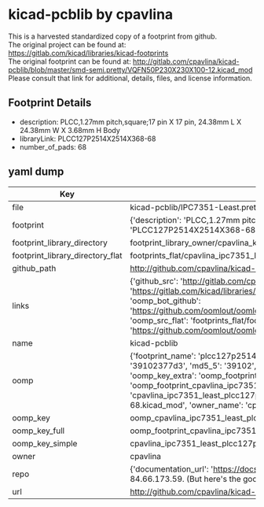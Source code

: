 # kicad-pcblib by cpavlina  
This is a harvested standardized copy of a footprint from github.  
The original project can be found at:  
https://gitlab.com/kicad/libraries/kicad-footprints  
The original footprint can be found at:
http://gitlab.com/cpavlina/kicad-pcblib/blob/master/smd-semi.pretty/VQFN50P230X230X100-12.kicad_mod
Please consult that link for additional, details, files, and license information.  
## Footprint Details
* description: PLCC,1.27mm pitch,square;17 pin X 17 pin, 24.38mm L X 24.38mm W X 3.68mm H Body  
* libraryLink: PLCC127P2514X2514X368-68  
* number_of_pads: 68  
## yaml dump  
| Key | Value |  
| --- | --- |  
| file | kicad-pcblib/IPC7351-Least.pretty/PLCC127P2514X2514X368-68.kicad_mod |  
| footprint | {'description': 'PLCC,1.27mm pitch,square;17 pin X 17 pin, 24.38mm L X 24.38mm W X 3.68mm H Body', 'libraryLink': 'PLCC127P2514X2514X368-68', 'number_of_pads': 68} |  
| footprint_library_directory | footprint_library_owner/cpavlina_kicad-pcblib |  
| footprint_library_directory_flat | footprints_flat/cpavlina_ipc7351_least_plcc127p2514x2514x368_68/working |  
| github_path | http://github.com/cpavlina/kicad-pcblib/blob/master/IPC7351-Least.pretty/PLCC127P2514X2514X368-68.kicad_mod |  
| links | {'github_src': 'http://gitlab.com/cpavlina/kicad-pcblib/blob/master/smd-semi.pretty/VQFN50P230X230X100-12.kicad_mod', 'github_src_repo': 'https://gitlab.com/kicad/libraries/kicad-footprints', 'oomp_bot': 'footprints/cpavlina_ipc7351_least_plcc127p2514x2514x368_68/working', 'oomp_bot_github': 'https://github.com/oomlout/oomlout_oomp_footprint_bot/tree/main/footprints/cpavlina_ipc7351_least_plcc127p2514x2514x368_68/working', 'oomp_src_flat': 'footprints_flat/footprints_flat/cpavlina_ipc7351_least_plcc127p2514x2514x368_68/working', 'oomp_src_flat_github': 'https://github.com/oomlout/oomlout_oomp_footprint_src/tree/main/footprints_flat/cpavlina_ipc7351_least_plcc127p2514x2514x368_68/working'} |  
| name | kicad-pcblib |  
| oomp | {'footprint_name': 'plcc127p2514x2514x368_68', 'library_name': 'ipc7351_least', 'md5': '39102377d3e9abfdfefe0afe97c0adc7', 'md5_10': '39102377d3', 'md5_5': '39102', 'md5_6': '391023', 'oomp_key': 'oomp_cpavlina_ipc7351_least_plcc127p2514x2514x368_68', 'oomp_key_extra': 'oomp_footprint_cpavlina_ipc7351_least_plcc127p2514x2514x368_68', 'oomp_key_full': 'oomp_footprint_cpavlina_ipc7351_least_plcc127p2514x2514x368_68_391023', 'oomp_key_simple': 'cpavlina_ipc7351_least_plcc127p2514x2514x368_68', 'original_filename': 'kicad-pcblib/IPC7351-Least.pretty/PLCC127P2514X2514X368-68.kicad_mod', 'owner_name': 'cpavlina'} |  
| oomp_key | oomp_cpavlina_ipc7351_least_plcc127p2514x2514x368_68 |  
| oomp_key_full | oomp_footprint_cpavlina_ipc7351_least_plcc127p2514x2514x368_68 |  
| oomp_key_simple | cpavlina_ipc7351_least_plcc127p2514x2514x368_68 |  
| owner | cpavlina |  
| repo | {'documentation_url': 'https://docs.github.com/rest/overview/resources-in-the-rest-api#rate-limiting', 'message': "API rate limit exceeded for 84.66.173.59. (But here's the good news: Authenticated requests get a higher rate limit. Check out the documentation for more details.)"} |  
| url | http://github.com/cpavlina/kicad-pcblib |  

